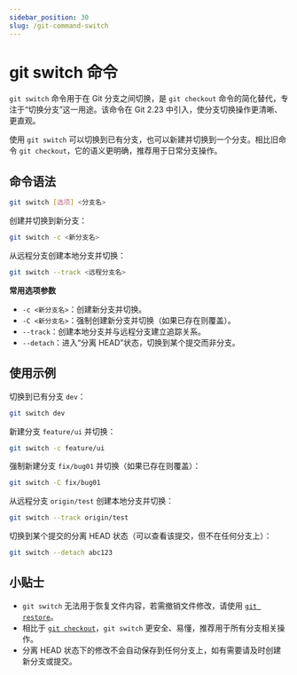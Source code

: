 ```yaml
---
sidebar_position: 30
slug: /git-command-switch
---
```


# git switch 命令

`git switch` 命令用于在 Git 分支之间切换，是 `git checkout` 命令的简化替代，专注于“切换分支”这一用途。该命令在 Git 2.23 中引入，使分支切换操作更清晰、更直观。

使用 `git switch` 可以切换到已有分支，也可以新建并切换到一个分支。相比旧命令 `git checkout`，它的语义更明确，推荐用于日常分支操作。

## 命令语法

```bash
git switch [选项] <分支名>
```

创建并切换到新分支：

```bash
git switch -c <新分支名>
```

从远程分支创建本地分支并切换：

```bash
git switch --track <远程分支名>
```

**常用选项参数**

- `-c <新分支名>`：创建新分支并切换。
- `-C <新分支名>`：强制创建新分支并切换（如果已存在则覆盖）。
- `--track`：创建本地分支并与远程分支建立追踪关系。
- `--detach`：进入“分离 HEAD”状态，切换到某个提交而非分支。



## 使用示例

切换到已有分支 `dev`：

```bash
git switch dev
```

新建分支 `feature/ui` 并切换：

```bash
git switch -c feature/ui
```

强制新建分支 `fix/bug01` 并切换（如果已存在则覆盖）：

```bash
git switch -C fix/bug01
```

从远程分支 `origin/test` 创建本地分支并切换：

```bash
git switch --track origin/test
```

切换到某个提交的分离 HEAD 状态（可以查看该提交，但不在任何分支上）：

```bash
git switch --detach abc123
```



## 小贴士

- `git switch` 无法用于恢复文件内容，若需撤销文件修改，请使用 [`git restore`](/git/git-command-restore/)。
- 相比于 [`git checkout`](/git/git-command-checkout/)，`git switch` 更安全、易懂，推荐用于所有分支相关操作。
- 分离 HEAD 状态下的修改不会自动保存到任何分支上，如有需要请及时创建新分支或提交。

